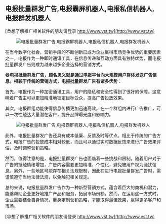 ## **电报批量群发广告,电报霸屏机器人,电报私信机器人,电报群发机器人**

[😍想了解推广相关软件的朋友请登录 http://www.vst.tw](http://www.vst.tw)

 <center><img src="https://vst.tw/MP4/tuiguang/png/3.png" alt="电报批量群发广告,电报霸屏机器人,电报私信机器人,电报群发机器人"></center>

在当今数字化社会，营销手段的不断创新已成为企业赢得市场竞争优势的重要因素之一。电报作为一种即时通讯工具，在信息传递和互动方面具有独特优势，而电报批量群发广告则成为越来越多企业选择的营销方式。

**😄电报批量群发广告，顾名思义就是通过电报平台向大规模用户群体发送广告信息。相较于传统的营销方式，电报批量群发广告有诸多优势：**

首先，电报作为一种加密通讯工具，用户的隐私和安全性得到了很好的保障。这意味着广告主可以更加精准地锁定目标受众，提高广告投放效果。

其次，电报群组功能使得信息传播更加迅速高效。在一个群组内进行广告推广，可以一次性触达大量潜在客户，提升品牌曝光度和影响力。

 <center><img src="https://vst.tw/MP4/tuiguang/png/6.png" alt="电报批量群发广告,电报霸屏机器人,电报私信机器人,电报群发机器人"></center>

此外，电报批量群发广告还具有成本低廉、反馈及时等优点。相比于传统的广告方式，电报广告的投放成本相对较低，而且可以通过实时数据反馈来进行广告效果评估，及时调整营销策略。

然而，值得注意的是，电报批量群发广告也面临着一些挑战和限制。随着用户对于广告的抵触情绪增加，广告内容需要更加精准、个性化，避免被用户视为骚扰信息。另外，一些地区可能存在相关法规限制，因此在进行电报批量群发广告时，需谨慎遵守当地法律法规，以免触犯相关规定。

总的来说，电报批量群发广告作为一种新型营销方式，蕴含着巨大的商机和潜力，能够帮助企业更好地推广产品和服务，拓展市场份额。然而，在运用这一方式时，企业需要结合自身情况，量身定制营销策略，才能取得最佳效果，赢得更多客户和市场。

[😍想了解推广相关软件的朋友请登录 http://www.vst.tw](http://www.vst.tw)



